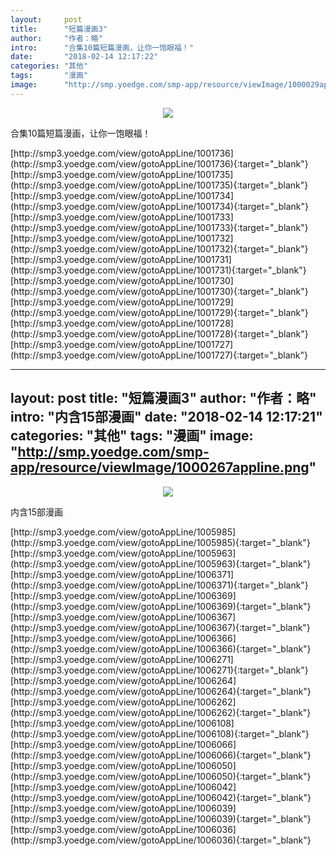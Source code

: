 ```yaml
---
layout:     post
title:      "短篇漫画3"
author:     "作者：略"
intro:      "合集10篇短篇漫画，让你一饱眼福！"
date:       "2018-02-14 12:17:22"
categories: "其他"
tags:       "漫画"
image:      "http://smp.yoedge.com/smp-app/resource/viewImage/1000029appline.png"
---
```

<div style="text-align: center">
<p><img src="http://smp.yoedge.com/smp-app/resource/viewImage/1000029appline.png"/></p>
</div>
<p class="post-meta">
<span>合集10篇短篇漫画，让你一饱眼福！</span>
</p>
[http://smp3.yoedge.com/view/gotoAppLine/1001736](http://smp3.yoedge.com/view/gotoAppLine/1001736){:target="_blank"}
[http://smp3.yoedge.com/view/gotoAppLine/1001735](http://smp3.yoedge.com/view/gotoAppLine/1001735){:target="_blank"}
[http://smp3.yoedge.com/view/gotoAppLine/1001734](http://smp3.yoedge.com/view/gotoAppLine/1001734){:target="_blank"}
[http://smp3.yoedge.com/view/gotoAppLine/1001733](http://smp3.yoedge.com/view/gotoAppLine/1001733){:target="_blank"}
[http://smp3.yoedge.com/view/gotoAppLine/1001732](http://smp3.yoedge.com/view/gotoAppLine/1001732){:target="_blank"}
[http://smp3.yoedge.com/view/gotoAppLine/1001731](http://smp3.yoedge.com/view/gotoAppLine/1001731){:target="_blank"}
[http://smp3.yoedge.com/view/gotoAppLine/1001730](http://smp3.yoedge.com/view/gotoAppLine/1001730){:target="_blank"}
[http://smp3.yoedge.com/view/gotoAppLine/1001729](http://smp3.yoedge.com/view/gotoAppLine/1001729){:target="_blank"}
[http://smp3.yoedge.com/view/gotoAppLine/1001728](http://smp3.yoedge.com/view/gotoAppLine/1001728){:target="_blank"}
[http://smp3.yoedge.com/view/gotoAppLine/1001727](http://smp3.yoedge.com/view/gotoAppLine/1001727){:target="_blank"}


---
layout:     post
title:      "短篇漫画3"
author:     "作者：略"
intro:      "内含15部漫画"
date:       "2018-02-14 12:17:21"
categories: "其他"
tags:       "漫画"
image:      "http://smp.yoedge.com/smp-app/resource/viewImage/1000267appline.png"
---
<div style="text-align: center">
<p><img src="http://smp.yoedge.com/smp-app/resource/viewImage/1000267appline.png"/></p>
</div>
<p class="post-meta">
<span>内含15部漫画</span>
</p>
[http://smp3.yoedge.com/view/gotoAppLine/1005985](http://smp3.yoedge.com/view/gotoAppLine/1005985){:target="_blank"}
[http://smp3.yoedge.com/view/gotoAppLine/1005963](http://smp3.yoedge.com/view/gotoAppLine/1005963){:target="_blank"}
[http://smp3.yoedge.com/view/gotoAppLine/1006371](http://smp3.yoedge.com/view/gotoAppLine/1006371){:target="_blank"}
[http://smp3.yoedge.com/view/gotoAppLine/1006369](http://smp3.yoedge.com/view/gotoAppLine/1006369){:target="_blank"}
[http://smp3.yoedge.com/view/gotoAppLine/1006367](http://smp3.yoedge.com/view/gotoAppLine/1006367){:target="_blank"}
[http://smp3.yoedge.com/view/gotoAppLine/1006366](http://smp3.yoedge.com/view/gotoAppLine/1006366){:target="_blank"}
[http://smp3.yoedge.com/view/gotoAppLine/1006271](http://smp3.yoedge.com/view/gotoAppLine/1006271){:target="_blank"}
[http://smp3.yoedge.com/view/gotoAppLine/1006264](http://smp3.yoedge.com/view/gotoAppLine/1006264){:target="_blank"}
[http://smp3.yoedge.com/view/gotoAppLine/1006262](http://smp3.yoedge.com/view/gotoAppLine/1006262){:target="_blank"}
[http://smp3.yoedge.com/view/gotoAppLine/1006108](http://smp3.yoedge.com/view/gotoAppLine/1006108){:target="_blank"}
[http://smp3.yoedge.com/view/gotoAppLine/1006066](http://smp3.yoedge.com/view/gotoAppLine/1006066){:target="_blank"}
[http://smp3.yoedge.com/view/gotoAppLine/1006050](http://smp3.yoedge.com/view/gotoAppLine/1006050){:target="_blank"}
[http://smp3.yoedge.com/view/gotoAppLine/1006042](http://smp3.yoedge.com/view/gotoAppLine/1006042){:target="_blank"}
[http://smp3.yoedge.com/view/gotoAppLine/1006039](http://smp3.yoedge.com/view/gotoAppLine/1006039){:target="_blank"}
[http://smp3.yoedge.com/view/gotoAppLine/1006036](http://smp3.yoedge.com/view/gotoAppLine/1006036){:target="_blank"}


